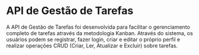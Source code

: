 # API de Gestão de Tarefas

A API de Gestão de Tarefas foi desenvolvida para facilitar o gerenciamento completo de tarefas através da metodologia Kanban. Através do sistema, os usuários podem se registrar, fazer login, criar e editar o próprio perfil e realizar operações CRUD (Criar, Ler, Atualizar e Excluir) sobre tarefas.